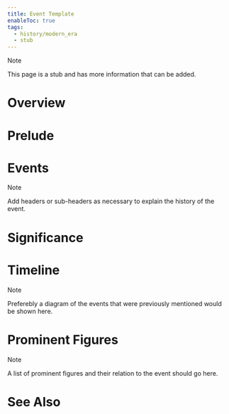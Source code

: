 ```yaml
---
title: Event Template
enableToc: true
tags:
  - history/modern_era
  - stub
---
```


> [!note]
> This page is a stub and has more information that can be added.

# Overview

# Prelude

# Events 

> [!note]
> Add headers or sub-headers as necessary to explain the history of the event.
# Significance

# Timeline

> [!note]
> Preferebly a diagram of the events that were previously mentioned would be shown here.
# Prominent Figures

> [!note]
> A list of prominent figures and their relation to the event should go here.
# See Also

